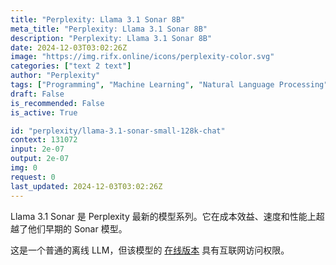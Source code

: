 ```yaml
---
title: "Perplexity: Llama 3.1 Sonar 8B"
meta_title: "Perplexity: Llama 3.1 Sonar 8B"
description: "Perplexity: Llama 3.1 Sonar 8B"
date: 2024-12-03T03:02:26Z
image: "https://img.rifx.online/icons/perplexity-color.svg"
categories: ["text 2 text"]
author: "Perplexity"
tags: ["Programming", "Machine Learning", "Natural Language Processing", "Generative AI", "Chatbots"]
draft: False
is_recommended: False
is_active: True

id: "perplexity/llama-3.1-sonar-small-128k-chat"
context: 131072
input: 2e-07
output: 2e-07
img: 0
request: 0
last_updated: 2024-12-03T03:02:26Z
---
```


Llama 3.1 Sonar 是 Perplexity 最新的模型系列。它在成本效益、速度和性能上超越了他们早期的 Sonar 模型。

这是一个普通的离线 LLM，但该模型的 [在线版本](/perplexity/llama-3.1-sonar-small-128k-online) 具有互联网访问权限。


